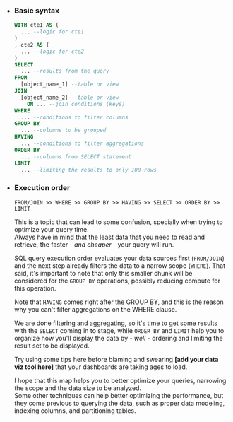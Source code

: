 - ### Basic syntax
  ```sql
  WITH cte1 AS (
    ... --logic for cte1
  )
  , cte2 AS (
    ... --logic for cte2
  )
  SELECT
    ... --results from the query
  FROM
    [object_name_1] --table or view
  JOIN
    [object_name_2] --table or view
      ON ... --join conditions (keys)
  WHERE
    ... --conditions to filter columns
  GROUP BY
    ... --columns to be grouped
  HAVING
    ... --conditions to filter aggregations
  ORDER BY
    ... --columns from SELECT statement
  LIMIT
    ... --limiting the results to only 100 rows
  ```

- ### Execution order
  `FROM/JOIN >> WHERE >> GROUP BY >> HAVING >> SELECT >> ORDER BY >> LIMIT`
  
  This is a topic that can lead to some confusion, specially when trying to optimize your query time.<br>
  Always have in mind that the least data that you need to read and retrieve, the faster _- and cheaper -_ your query will run.
  
  SQL query execution order evaluates your data sources first (`FROM/JOIN`) and the next step already filters the data to a narrow scope (`WHERE`).
  That said, it's important to note that only this smaller chunk will be considered for the `GROUP BY` operations, possibly reducing compute for this operation.

  Note that `HAVING` comes right after the GROUP BY, and this is the reason why you can't filter aggregations on the WHERE clause.

  We are done filtering and aggregating, so it's time to get some results with the `SELECT` coming in to stage, while `ORDER BY` and `LIMIT` help you to organize how you'll display the data by _- well -_
  ordering and limiting the result set to be displayed.

  Try using some tips here before blaming and swearing **[add your data viz tool here]** that your dashboards are taking ages to load.

  I hope that this map helps you to better optimize your queries, narrowing the scope and the data size to be analyzed.<br>
  Some other techniques can help better optimizing the performance, but they come previous to querying the data, such as proper data modeling, indexing columns, and partitioning tables.
